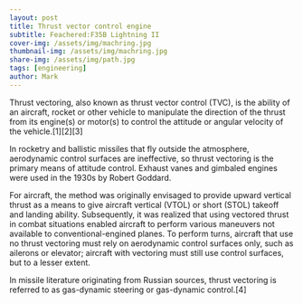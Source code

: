 ```yaml
---
layout: post
title: Thrust vector control engine
subtitle: Feachered:F35B Lightning II
cover-img: /assets/img/machring.jpg
thumbnail-img: /assets/img/machring.jpg
share-img: /assets/img/path.jpg
tags: [engineering]
author: Mark
---
```


Thrust vectoring, also known as thrust vector control (TVC), is the ability of an aircraft, rocket or other vehicle to manipulate the direction of the thrust from its engine(s) or motor(s) to control the attitude or angular velocity of the vehicle.[1][2][3]

In rocketry and ballistic missiles that fly outside the atmosphere, aerodynamic control surfaces are ineffective, so thrust vectoring is the primary means of attitude control. Exhaust vanes and gimbaled engines were used in the 1930s by Robert Goddard.

For aircraft, the method was originally envisaged to provide upward vertical thrust as a means to give aircraft vertical (VTOL) or short (STOL) takeoff and landing ability. Subsequently, it was realized that using vectored thrust in combat situations enabled aircraft to perform various maneuvers not available to conventional-engined planes. To perform turns, aircraft that use no thrust vectoring must rely on aerodynamic control surfaces only, such as ailerons or elevator; aircraft with vectoring must still use control surfaces, but to a lesser extent.

In missile literature originating from Russian sources, thrust vectoring is referred to as gas-dynamic steering or gas-dynamic control.[4]
